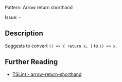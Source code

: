 Pattern: Arrow return shorthand

Issue: -

## Description

Suggests to convert `() => { return x; }` to `() => x`.

## Further Reading

* [TSLint - arrow-return-shorthand](https://palantir.github.io/tslint/rules/arrow-return-shorthand)